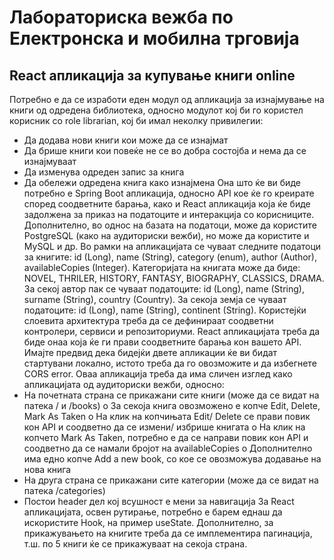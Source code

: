 # Лабораториска вежба по Електронска и мобилна трговија
## React апликација за купување книги online

Потребно е да се изработи еден модул од апликација за изнајмување на книги од одредена
библиотека, односно модулот кој би го користел корисник со role librarian, кој би имал неколку
привилегии:
- Да додава нови книги кои може да се изнајмат
- Да брише книги кои повеќе не се во добра состојба и нема да се изнајмуваат
- Да изменува одреден запис за книга
- Да обележи одредена книга како изнајмена
  Она што ќе ви биде потребно е Spring Boot апликација, односно API кое ќе го креирате според
  соодветните барања, како и React апликација која ќе биде задолжена за приказ на податоците
  и интеракција со корисниците. Дополнително, во однос на базата на податоци, може да
  користите PostgreSQL (како на аудиториски вежби), но може да користите и MySQL и др.
  Во рамки на апликацијата се чуваат следните податоци за книгите: id (Long), name (String),
  category (enum), author (Author), availableCopies (Integer). Категоријата на книгата може да
  биде: NOVEL, THRILER, HISTORY, FANTASY, BIOGRAPHY, CLASSICS, DRAMA. За секој автор пак се
  чуваат податоците: id (Long), name (String), surname (String), country (Country). За секоја земја се
  чуваат податоците: id (Long), name (String), continent (String).
  Користејќи слоевита архитектура треба да се дефинираат соодветни контролери, сервиси и
  репозиториуми.
  React апликацијата треба да биде онаа која ќе ги прави соодветните барања кон вашето API.
  Имајте предвид дека бидејќи двете апликации ќе ви бидат стартувани локално, истото треба
  да го овозможите и да избегнете CORS error.
  Оваа апликација треба да има сличен изглед како апликацијата од аудиториски вежби,
  односно:
- На почетната страна се прикажани сите книги (може да се видат на патека / и /books)
  o За секоја книга овозможено е копче Edit, Delete, Mark As Taken
  o На клик на копчињата Edit/ Delete се прави повик кон API и соодветно да се
  измени/ избрише книгата
  o На клик на копчето Mark As Taken, потребно е да се направи повик кон API и
  соодветно да се намали бројот на availableCopies
  o Дополнително има едно копче Add a new book, со кое се овозможува додавање
  на нова книга
- На друга страна се прикажани сите категории (може да се видат на патека /categories)
- Постои header дел кој всушност е мени за навигација
  За React апликацијата, освен рутирање, потребно е барем еднаш да искористите Hook, на
  пример useState. Дополнително, за прикажувањето на книгите треба да се имплементира
  пагинација, т.ш. по 5 книги ќе се прикажуваат на секоја страна.